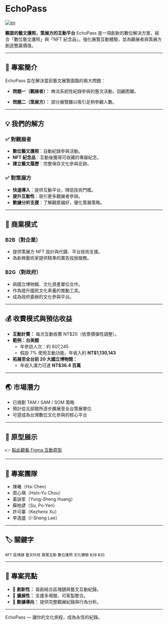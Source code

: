 # EchoPass
[![en](https://img.shields.io/badge/lang-en-red.svg)](https://github.com/I-Sheng/2025-Makerthon-Business-Competition-EchoPass/blob/main/README.en.md)


**觀眾的藝文護照，策展方的互動平台**
EchoPass 是一項創新的數位解決方案，結合「數位藝文護照」與「NFT 紀念品」，強化展覽互動體驗，並為觀展者與策展方創造雙贏價值。

---

## 🧩 專案簡介

EchoPass 旨在解決當前藝文展覽面臨的兩大問題：

- **問題一（觀展者）：**
  無法系統性紀錄參與的藝文活動，回顧困難。

- **問題二（策展方）：**
  部分展覽難以吸引足夠參觀人數。

---

## 💡 我們的解方

### ✅ 對觀展者
- **數位藝文護照**：自動紀錄參與活動。
- **NFT 紀念品**：互動後獲得可收藏的專屬紀念。
- **建立藝文履歷**：完整保存文化參與足跡。

### ✅ 對策展方
- **快速導入**：提供互動平台，降低技術門檻。
- **提升互動性**：吸引更多觀展者參與。
- **數據分析支援**：了解觀眾偏好，優化策展策略。

---

## 💼 商業模式

### B2B（對企業）
- 提供策展方 NFT 設計與代鑄、平台技術支援。
- 為新興藝術家提供精準的廣告投放服務。

### B2G（對政府）
- 與國立博物館、文化資產單位合作。
- 作為提升國民文化素養的推動工具。
- 成為政府委辦的文化參與平台。

---

## 💰 收費模式與預估收益

- **互動計費：** 每次互動收費 NT$20（依票價彈性調整）。
- **範例：台美館**
  - 年參訪人次：約 807,245
  - 假設 7% 使用互動功能，年收入約 **NT$1,130,143**
- **拓展至全台前 20 大國立博物館：**
  - 年收入潛力可達 **NT$36.4 百萬**

---

## 🌏 市場潛力

- 已規劃 TAM / SAM / SOM 策略
- 預計從北部館所逐步擴展至全台策展單位
- 可望成為台灣數位文化參與的核心平台

---

## 🔗 原型展示

👉 [點此觀看 Figma 互動原型](https://www.figma.com/proto/HWy4j8P424zPR63Ckw8Zdk/Untitled?node-id=22-229&p=f&t=gIb0mhwTzv9AKfI2-1)

---

## 👥 專案團隊

- 陳曦（Hsi Chen）
- 周心瑀（Hsin-Yu Chou）
- 黃詠笙（Yung-Sheng Huang）
- 蘇柏諺（Su, Po-Yen）
- 許可蓁（Kezhenx Xu）
- 李逸盛（I-Sheng Lee）

---

## 🏷️ 關鍵字

`NFT` `區塊鏈` `藝文科技` `展覽互動` `數位護照` `文化體驗` `B2B` `B2G`

---

## 📌 專案亮點

- 🔹 **創新性：** 首創結合區塊鏈與藝文互動紀錄。
- 🔹 **擴展性：** 支援多場館、可客製整合。
- 🔹 **數據導向：** 提供完整觀展紀錄與行為分析。

---

EchoPass — 讓你的文化旅程，成為永恆的紀錄。

